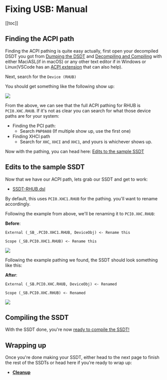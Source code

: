 # Fixing USB: Manual

[[toc]]

## Finding the ACPI path

Finding the ACPI pathing is quite easy actually, first open your decompiled DSDT you got from [Dumping the DSDT](/dump.md) and [Decompiling and Compiling](/compile.md) with either MaciASL(if in macOS) or any other text editor if in Windows or Linux(VSCode has an [ACPI extension](https://marketplace.visualstudio.com/items?itemName=Thog.vscode-asl) that can also help).

Next, search for the `Device (RHUB)`

You should get something like the following show up:

![]($withBase/images/Universal/rhub-md/rhub-path.png)

From the above, we can see that the full ACPI pathing for RHUB is `PCI0.XHC.RHUB`. If it's not as clear you can search for what those device paths are for your system:

* Finding the PCI path:
  * Search `PNP0A08` (If multiple show up, use the first one)
* Finding XHCI path
  * Search for `XHC`, `XHCI` and `XHC1`, and yours is whichever shows up.

Now with the pathing, you can head here: [Edits to the sample SSDT](#edits-to-the-sample-ssdt)

## Edits to the sample SSDT

Now that we have our ACPI path, lets grab our SSDT and get to work:

* [SSDT-RHUB.dsl](https://github.com/macos86/Getting-Started-With-ACPI/blob/master/extra-files/decompiled/SSDT-RHUB.dsl)

By default, this uses `PCI0.XHC1.RHUB` for the pathing. you'll want to rename accordingly.

Following the example from above, we'll be renaming it to `PCI0.XHC.RHUB`:

**Before**:

```
External (_SB_.PCI0.XHC1.RHUB, DeviceObj) <- Rename this

Scope (_SB.PCI0.XHC1.RHUB) <- Rename this
```

![]($withBase/images/Universal/rhub-md/ssdt-before.png)

Following the example pathing we found, the SSDT should look something like this:

**After**:

```
External (_SB.PCI0.XHC.RHUB, DeviceObj) <- Renamed

Scope (_SB.PCI0.XHC.RHUB) <- Renamed
```

![]($withBase/images/Universal/rhub-md/ssdt-after.png)

## Compiling the SSDT

 With the SSDT done, you're now [ready to compile the SSDT!](/compile.md)

## Wrapping up

Once you're done making your SSDT, either head to the next page to finish the rest of the SSDTs or head here if you're ready to wrap up:

* [**Cleanup**](/cleanup.md)
